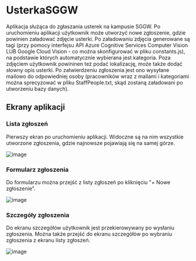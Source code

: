 # UsterkaSGGW
Aplikacja służąca do zgłaszania usterek na kampusie SGGW. 
Po uruchomieniu aplikacji użytkownik może utworzyć nowe zgłoszenie, gdzie powinien załadować zdjęcie usterki. 
Po załadowaniu zdjęcia generowane są tagi (przy pomocy interfejsu API Azure Cognitive Services Computer Vision LUB Google Cloud Vision - co można skonfigurować w pliku constants.js), 
na podstawie których automatycznie wybierana jest kategoria. Poza zdjęciem użytkownik powininen też podać lokalizację, może także dodać słowny opis usterki. Po zatwierdzeniu zgłoszenia jest ono wysyłane mailowo do odpowiedniej osoby (pracowników wraz z mailami i kategoriami można sprecyzować w pliku StaffPeople.txt, skąd zostaną załadowani po utworzeniu bazy danych).

## Ekrany aplikacji
### Lista zgłoszeń
Pierwszy ekran po uruchomieniu aplikacji. Widoczne są na nim wszystkie utworzone zgłoszenia, gdzie najnowsze pojawiają się na samej górze.

![image](https://user-images.githubusercontent.com/56516909/164992120-6a0b1ffb-80a9-4454-8b91-54e46b26559a.png)

### Formularz zgłoszenia
Do formularzu można przejść z listy zgłoszeń po kliknięciu "+ Nowe zgłoszenie".

![image](https://user-images.githubusercontent.com/56516909/164991763-a44b4528-99d2-4935-b840-6942bc319af5.png)
### Szczegóły zgłoszenia
Do ekranu szczegółów użytkownik jest przekierowywany po wysłaniu zgłoszenia. Można także przejść do ekranu szczegółów po wybraniu zgłoszenia z ekranu listy zgłoszeń.

![image](https://user-images.githubusercontent.com/56516909/164991754-e388fb9d-a812-46fd-9617-c622bba4c7a8.png)

